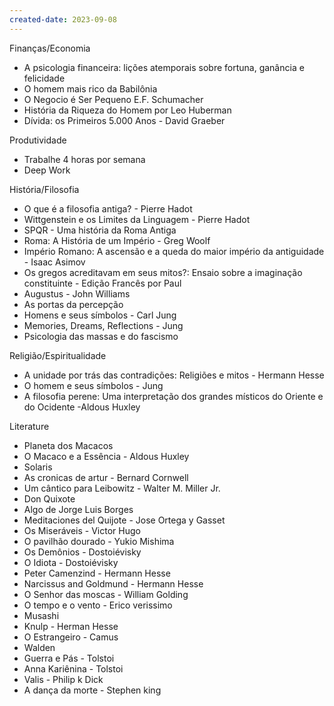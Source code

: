 ```yaml
---
created-date: 2023-09-08
---
```


Finanças/Economia

- A psicologia financeira: lições atemporais sobre fortuna, ganância e felicidade 
- O homem mais rico da Babilônia
-  O Negocio é Ser Pequeno E.F. Schumacher 
- História da Riqueza do Homem por Leo Huberman
- Dívida: os Primeiros 5.000 Anos - David Graeber 

Produtividade

- Trabalhe 4 horas por semana
- Deep Work

História/Filosofia

- O que é a filosofia antiga? - Pierre Hadot 
- Wittgenstein e os Limites da Linguagem - Pierre Hadot
- SPQR - Uma história da Roma Antiga
-  Roma: A História de um Império - Greg Woolf
- Império Romano: A ascensão e a queda do maior império da antiguidade - Isaac Asimov
- Os gregos acreditavam em seus mitos?: Ensaio sobre a imaginação constituinte - Edição Francês por Paul 
- Augustus - John Williams
- As portas da percepção
- Homens e seus símbolos - Carl Jung
- Memories, Dreams, Reflections - Jung
- Psicologia das massas e do fascismo


Religião/Espiritualidade
- A unidade por trás das contradições: Religiões e mitos - Hermann Hesse
- O homem e seus símbolos - Jung
- A filosofia perene: Uma interpretação dos grandes místicos do Oriente e do Ocidente -Aldous Huxley

Literature
- Planeta dos Macacos
- O Macaco e a Essência - Aldous Huxley
- Solaris
- As cronicas de artur - Bernard Cornwell
- Um cântico para Leibowitz - Walter M. Miller Jr.
- Don Quixote
- Algo de Jorge Luis Borges
- Meditaciones del Quijote - Jose Ortega y Gasset 
- Os Miseráveis - Victor Hugo
- O pavilhão dourado - Yukio Mishima
- Os Demônios - Dostoiévisky
- O Idiota - Dostoiévisky
- Peter Camenzind - Hermann Hesse
-  Narcissus and Goldmund - Hermann Hesse
- O Senhor das moscas - William Golding
- O tempo e o vento - Erico verissimo
- Musashi
- Knulp - Herman Hesse
- O Estrangeiro - Camus
- Walden
- Guerra e Pás - Tolstoi
- Anna Kariênina - Tolstoi
- Valis - Philip k Dick
- A dança da morte - Stephen king

